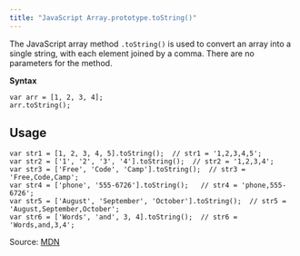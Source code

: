 ```yaml
---
title: "JavaScript Array.prototype.toString()"
---
```


The JavaScript array method `.toString()` is used to convert an array into a single string, with each element joined by a comma. There are no parameters for the method.

**Syntax**

    var arr = [1, 2, 3, 4];
    arr.toString();

## Usage

    var str1 = [1, 2, 3, 4, 5].toString();  // str1 = '1,2,3,4,5';
    var str2 = ['1', '2', '3', '4'].toString();  // str2 = '1,2,3,4';
    var str3 = ['Free', 'Code', 'Camp'].toString();  // str3 = 'Free,Code,Camp';
    var str4 = ['phone', '555-6726'].toString();   // str4 = 'phone,555-6726';
    var str5 = ['August', 'September', 'October'].toString();  // str5 = 'August,September,October';
    var str6 = ['Words', 'and', 3, 4].toString();  // str6 = 'Words,and,3,4';

Source: [MDN](https://developer.mozilla.org/en-US/docs/Web/JavaScript/Reference/Global_Objects/Array/toString)
